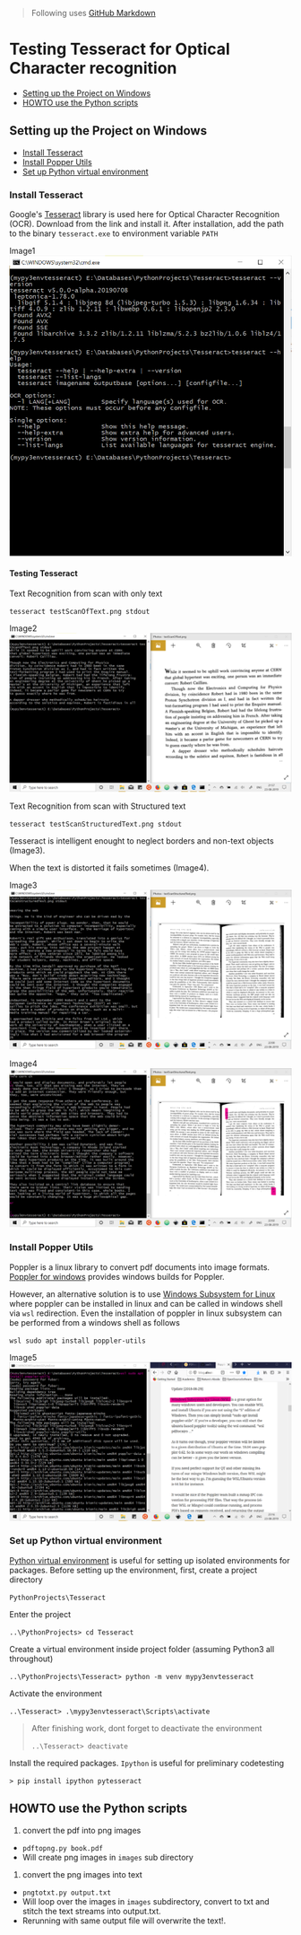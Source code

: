 > Following uses [GitHub Markdown](https://guides.github.com/features/mastering-markdown/)

# Testing Tesseract for Optical Character recognition

- [Setting up the Project on Windows](#Setting-up-the-Project-on-Windows)
- [HOWTO use the Python scripts](#HOWTO-use-the-Python-scripts)

## Setting up the Project on Windows

- [Install Tesseract](#Install-Tesseract)
- [Install Popper Utils](#Install-Popper-Utils)
- [Set up Python virtual environment](#Set-up-Python-virtual-environment)

### Install Tesseract

Google's [Tesseract](https://github.com/madmaze/pytesseract) library is used here for Optical Character Recognition (OCR). Download from the link and install it. After installation, add the path to the binary `tesseract.exe` to environment variable `PATH`

Image1
![Tesseract Install](/Tutorial/Screenshots/TesseractOCRhowTo.png)

#### Testing Tesseract

Text Recognition from scan with only text

`tesseract testScanOfText.png stdout`

Image2
![convertScanCrop](/Tutorial/Screenshots/TesseractOCRhowTo2.png)

Text Recognition from scan with Structured text

`tesseract testScanStructuredText.png stdout`

Tesseract is intelligent enought to neglect borders and non-text objects (Image3).

When the text is distorted it fails sometimes (Image4).

Image3
![convertScanCrop](/Tutorial/Screenshots/TesseractOCRhowTo3.png)

Image4
![convertScanCrop](/Tutorial/Screenshots/TesseractOCRhowTo4.png)

### Install Popper Utils

Poppler is a linux library to convert pdf documents into image formats. [Poppler for windows](http://blog.alivate.com.au/poppler-windows/) provides windows builds for Poppler.

However, an alternative solution is to use [Windows Subsystem for Linux](https://docs.microsoft.com/en-us/windows/wsl/about) where poppler can be installed in linux and can be called in windows shell via `wsl` redirection. Even the installation of poppler in linux subsystem can be performed from a windows shell as follows

`wsl sudo apt install poppler-utils`

Image5
![Poppler for Windows](/Tutorial/Screenshots/TesseractOCRhowTo5.png)

### Set up Python virtual environment

[Python virtual environment](https://packaging.python.org/guides/installing-using-pip-and-virtual-environments/) is useful for setting up isolated environments for packages. Before setting up the environment, first, create a project directory

`PythonProjects\Tesseract`

Enter the project

`..\PythonProjects> cd Tesseract`

Create a virtual environment inside project folder (assuming Python3 all throughout)

`..\PythonProjects\Tesseract> python -m venv mypy3envtesseract`

Activate the environment

`..\Tesseract> .\mypy3envtesseract\Scripts\activate`

>After finishing work, dont forget to deactivate the environment
>
>`..\Tesseract> deactivate`

Install the required packages. `Ipython` is useful for preliminary codetesting

`> pip install ipython pytesseract`

## HOWTO use the Python scripts

1. convert the pdf into png images
  - `pdftopng.py book.pdf`
  - Will create png images in `images` sub directory

1. convert the png images into text
  - `pngtotxt.py output.txt`
  - Will loop over the images in `images` subdirectory, convert to txt and stitch the text streams into output.txt.
  - Rerunning with same output file will overwrite the text!.
